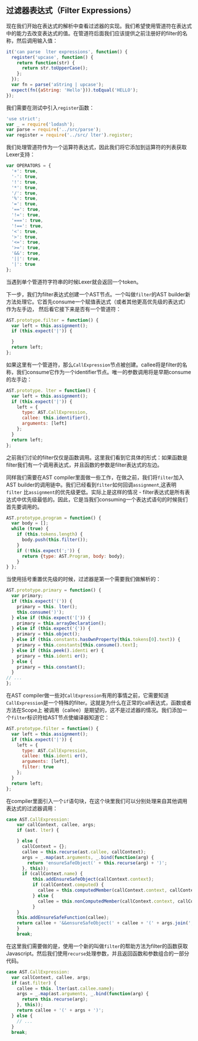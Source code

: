 ## 过滤器表达式（Filter Expressions）
现在我们开始在表达式的解析中查看过滤器的实现。我们希望使用管道符在表达式中的能力去改变表达式的值。在管道符后面我们应该提供之前注册好的filter的名称，然后调用输入值：
```js
it('can parse  lter expressions', function() {
  register('upcase', function() {
    return function(str) {
      return str.toUpperCase();
    };
  });
  var fn = parse('aString | upcase');
  expect(fn({aString: 'Hello'})).toEqual('HELLO');
});
```
我们需要在测试中引入`register`函数：
```js
'use strict';
var _ = require('lodash');
var parse = require('../src/parse');
var register = require('../src/ lter').register;
```
我们处理管道符作为一个运算符表达式，因此我们将它添加到运算符的列表获取Lexer支持：
```js
var OPERATORS = {
  '+': true,
  '-': true,
  '!': true,
  '*': true,
  '/': true,
  '%': true,
  '=': true,
  '==': true,
  '!=': true,
  '===': true,
  '!==': true,
  '<': true,
  '>': true,
  '<=': true,
  '>=': true,
  '&&': true,
  '||': true,
  '|': true
};
```
当遇到单个管道符字符串的时候Lexer就会返回一个token。

下一步，我们为filter表达式创建一个AST节点。一个叫做`filter`的AST builder新方法处理它。它首先consume一个赋值表达式（或者其他更高优先级的表达式）作为左手边，
然后看它接下来是否有一个管道符：
```js
AST.prototype.filter = function() {
  var left = this.assignment();
  if (this.expect('|')) {

  }
  return left;
};
```
如果这里有一个管道符，那么`CallExpression`节点被创建。callee将是filter的名称，我们consume它作为一个identifier节点。唯一的参数调用将是早期consume的左手边：
```js
AST.prototype. lter = function() {
  var left = this.assignment();
  if (this.expect('|')) {
    left = {
      type: AST.CallExpression,
      callee: this.identifier(),
      arguments: [left]
    };
  }
  return left;
};
```
之前我们讨论的filter仅仅是函数调用。这里我们看到它具体的形式：如果函数是filter我们有一个调用表达式，并且函数的参数是filter表达式的左边。

同样我们需要在AST compiler里面做一些工作，在做之前，我们将`filter`加入AST builder的调用链中。我们已经看到`filter`如何回调`assignment`,这表明`filter`
比`assignment`的优先级更低。实际上是这样的情况 - filter表达式是所有表达式中优先级最低的。因此，它是当我们consuming一个表达式语句的时候我们首先要调用的。

```js
AST.prototype.program = function() {
  var body = [];
  while (true) {
    if (this.tokens.length) {
      body.push(this.filter());
    }
    if (!this.expect(';')) {
      return {type: AST.Program, body: body};
    }
} };
```
当使用括号重置优先级的时候，过滤器是第一个需要我们做解析的：
```js
AST.prototype.primary = function() {
  var primary;
  if (this.expect('(')) {
    primary = this. lter();
    this.consume(')');
  } else if (this.expect('[')) {
    primary = this.arrayDeclaration();
  } else if (this.expect('{')) {
    primary = this.object();
  } else if (this.constants.hasOwnProperty(this.tokens[0].text)) {
    primary = this.constants[this.consume().text];
  } else if (this.peek().identi er) {
    primary = this.identi er();
  } else {
    primary = this.constant();
  }
// ...
};
```
在AST compiler做一些对`CallExpression`有用的事情之前，它需要知道`CallExpression`是一个特殊的filter。这就是为什么在正常的call表达式，函数或者方法在Scope上
被调用（callee）是期望的，这不是过滤器的情况。我们添加一个`filter`标识符给AST节点使编译器知道它：
```js
AST.prototype.filter = function() {
  var left = this.assignment();
  if (this.expect('|')) {
    left = {
      type: AST.CallExpression,
      callee: this.identi er(),
      arguments: [left],
      filter: true
    };
  }
  return left;
};
```
在compiler里面引入一个`if`语句块，在这个块里我们可以分别处理来自其他调用表达式的过滤器调用：
```js
case AST.CallExpression:
    var callContext, callee, args;
    if (ast. lter) {

    } else {
      callContext = {};
      callee = this.recurse(ast.callee, callContext);
      args = _.map(ast.arguments, _.bind(function(arg) {
        return 'ensureSafeObject(' + this.recurse(arg) + ')';
      }, this));
      if (callContext.name) {
          this.addEnsureSafeObject(callContext.context);
          if (callContext.computed) {
            callee = this.computedMember(callContext.context, callContext.name);
          } else {
            callee = this.nonComputedMember(callContext.context, callContext.name);
          }
    }
    this.addEnsureSafeFunction(callee);
    return callee + '&&ensureSafeObject(' + callee + '(' + args.join(',') + '))';
    }
    break;
```
在这里我们需要做的是，使用一个新的叫做`filter`的帮助方法为filter的函数获取Javascript。然后我们使用`recurse`处理参数，并且返回函数和参数组合的一部分代码。
```js
case AST.CallExpression:
  var callContext, callee, args;
  if (ast.filter) {
    callee = this. lter(ast.callee.name);
    args = _.map(ast.arguments, _.bind(function(arg) {
      return this.recurse(arg);
    }, this));
    return callee + '(' + args + ')';
  } else {
    // ...
  }
  break;
```